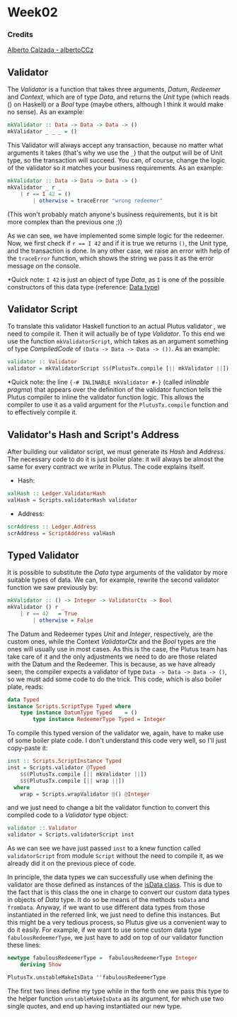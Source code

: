 # Week02

### Credits

[Alberto Calzada - albertoCCz](https://github.com/albertoCCz)

## Validator
The _Validator_ is a function that takes three arguments, _Datum_, _Redeemer_ and _Context_, which are of type _Data_, and returns the _Unit_ type (which reads () on Haskell) or a _Bool_ type (maybe others, although I think it would make no sense). As an example:

```haskell
mkValidator :: Data -> Data -> Data -> ()
mkValidator _ _ _ = ()
```

This Validator will always accept any transaction, because no matter what arguments it takes (that's why we use the `_`) that the output will be of Unit type, so the transaction will succeed. You can, of course, change the logic of the validator so it matches your business requirements. As an example:

```haskell
mkValidator :: Data -> Data -> Data -> ()
mkValidator _ r _
	| r == I 42 = ()
    	| otherwise = traceError "wrong redeemer"
```

(This won't probably match anyone's business requirements, but it is bit more complex than the previous one ;))

As we can see, we have implemented some simple logic for the redeemer. Now, we first check if `r == I 42` and if it is true we returns `()`, the Unit type,  and the transaction is done. In any other case, we raise an error with help of the `traceError` function, which shows the string we pass it as the error message on the console.


*Quick note: `I 42` is just an object of type _Data_, as `I` is one of the possible constructors of this data type (reference: [Data type](https://github.com/input-output-hk/plutus/blob/master/plutus-tx/src/PlutusTx/Data.hs))



## Validator Script

To translate this validator Haskell function to an actual Plutus validator , we need to compile it. Then it will actually be of type _Validator_. To this end we use the function `mkValidatorScript`, which takes as an argument something of type _CompiledCode_ of `(Data -> Data -> Data -> ())`. As an example:

```haskell
validator :: Validator
validator = mkValidatorScript $$(PlutusTx.compile [|| mkValidator ||])
```

*Quick note: the line `{-# INLINABLE mkValidator #-}` (called _inlinable pragma_) that appears over the definition of the validator function tells the Plutus compiler to inline the validator function logic.  This allows the compiler to use it as a valid argument for the `PlutusTx.compile` function and to effectively compile it.


## Validator's Hash and Script's Address

After building our validator script, we must generate its _Hash_ and _Address_. The necessary code to do it is just boiler plate: it will always be almost the same for every contract we write in Plutus. The code explains itself.

+ Hash:
```haskell
valHash :: Ledger.ValidatorHash
valHash = Scripts.validatorHash validator
```

+ Address:
```haskell
scrAddress :: Ledger.Address
scrAddress = ScriptAddress valHash
```

## Typed Validator

It is possible to substitute the _Data_ type arguments of the validator by more suitable types of data. We can, for example, rewrite the second validator function we saw previously by:

```haskell
mkValidator :: () -> Integer -> ValidatorCtx -> Bool
mkValidator () r _
	| r == 42   = True
    	| otherwise = False
```
The Datum and Redeemer types _Unit_ and _Integer_, respectively, are the custom ones, while the Context _ValidatorCtx_ and the _Bool_ types are the ones will usually use in most cases. As this is the case, the Plutus team has take care of it and the only adjustments we need to do are those related with the Datum and the Redeemer. This is because, as we have already seen, the compiler expects a validator of type `Data -> Data -> Data -> ()`, so we must add some code to do the trick. This code, which is also boiler plate, reads:

```haskell
data Typed
instance Scripts.ScriptType Typed where
	type instance DatumType Typed    = ()
    	type instance RedeemerType Typed = Integer
```

To compile this typed version of the validator we, again, have to make use of some boiler plate code. I don't understand this code very well, so I'll just copy-paste it:

```haskell
inst :: Scripts.ScriptInstance Typed
inst = Scripts.validator @Typed
    $$(PlutusTx.compile [|| mkValidator ||])
    $$(PlutusTx.compile [|| wrap ||])
  where
    wrap = Scripts.wrapValidator @() @Integer
```

and we just need to change a bit the validator function to convert this compiled code to a _Validator_ type object:

```haskell
validator :: Validator
validator = Scripts.validatorScript inst
```

As we can see we have just passed `inst` to a knew function called `validatorScript` from module `Script` without the need to compile it, as we already did it on the previous piece of code.

In principle, the data types we can successfully use when defining the validator are those defined as instances of the [isData class](https://github.com/input-output-hk/plutus/blob/master/plutus-tx/src/PlutusTx/IsData/Class.hs). This is due to the fact that is this class the one in charge to convert our custom data types in objects of _Data_ type. It do so be means of the methods `toData` and `fromData`. Anyway, if we want to use different data types from those instantiated in the referred link, we just need to define this instances. But this might be a very tedious process, so Plutus give us a convenient way to do it easily. For example, if we want to use some custom data type `fabulousRedeemerType`, we just have to add on top of our validator function these lines:

```haskell
newtype fabulousRedeemerType =  fabulousRedeemerType Integer
	deriving Show

PlutusTx.unstableMakeIsData ''fabulousRedeemerType
```

The first two lines define my type while in the forth one we pass this type to the helper function `unstableMakeIsData` as its argument, for which use two single quotes, and end up having instantiated our new type.
